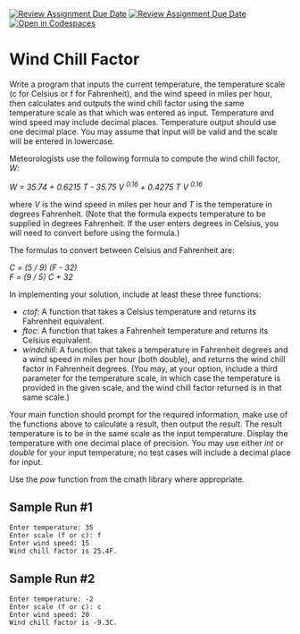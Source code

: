 [![Review Assignment Due Date](https://classroom.github.com/assets/deadline-readme-button-24ddc0f5d75046c5622901739e7c5dd533143b0c8e959d652212380cedb1ea36.svg)](https://classroom.github.com/a/xa8f3efA)
[![Review Assignment Due Date](https://classroom.github.com/assets/deadline-readme-button-8d59dc4de5201274e310e4c54b9627a8934c3b88527886e3b421487c677d23eb.svg)](https://classroom.github.com/a/xa8f3efA)
[![Open in Codespaces](https://classroom.github.com/assets/launch-codespace-f4981d0f882b2a3f0472912d15f9806d57e124e0fc890972558857b51b24a6f9.svg)](https://classroom.github.com/open-in-codespaces?assignment_repo_id=10633475)
# Wind Chill Factor

Write a program that inputs the current temperature, the temperature scale (c for Celsius or f for Fahrenheit), and the wind speed in miles per hour, then calculates and outputs the wind chill factor using the same temperature scale as that which was entered as input. Temperature and wind speed may include decimal places. Temperature output should use one decimal place. You may assume that input will be valid and the scale will be entered in lowercase.

Meteorologists use the following formula to compute the wind chill factor, *W*:

*W = 35.74 + 0.6215 T - 35.75 V <sup>0.16</sup> + 0.4275 T V <sup>0.16</sup>*

where *V* is the wind speed in miles per hour and *T* is the temperature in degrees Fahrenheit. (Note that the formula expects temperature to be supplied in degrees Fahrenheit. If the user enters degrees in Celsius, you will need to convert before using the formula.)

The formulas to convert between Celsius and Fahrenheit are:

*C = (5 / 9) (F - 32)*<br />*F = (9 / 5) C + 32*

In implementing your solution, include at least these three functions:

- *ctof*: A function that takes a Celsius temperature and returns its Fahrenheit equivalent.
- *ftoc*: A function that takes a Fahrenheit temperature and returns its Celsius equivalent.
- *windchill*: A function that takes a temperature in Fahrenheit degrees and a wind speed in miles per hour (both double), and returns the wind chill factor in Fahrenheit degrees. (You may, at your option, include a third parameter for the temperature scale, in which case the temperature is provided in the given scale, and the wind chill factor returned is in that same scale.)

Your main function should prompt for the required information, make use of the functions above to calculate a result, then output the result. The result temperature is to be in the same scale as the input temperature. Display the temperature with one decimal place of precision. You may use either *int* or *double* for your input temperature; no test cases will include a decimal place for input.

Use the *pow* function from the cmath library where appropriate.

## Sample Run #1

```
Enter temperature: 35
Enter scale (f or c): f
Enter wind speed: 15
Wind chill factor is 25.4F.
```

## Sample Run #2

```
Enter temperature: -2
Enter scale (f or c): c
Enter wind speed: 20
Wind chill factor is -9.3C.
```
